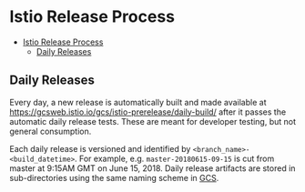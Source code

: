 # Istio Release Process

- [Istio Release Process](#istio-release-process)
    - [Daily Releases](#daily-releases)

## Daily Releases

Every day, a new release is automatically built and made available at
<https://gcsweb.istio.io/gcs/istio-prerelease/daily-build/>
after it passes the automatic daily release tests. These are meant for developer testing, but not general consumption.

Each daily release is versioned and identified by `<branch_name>-<build_datetime>`. For example,
e.g. `master-20180615-09-15` is cut from master at 9:15AM GMT on June 15, 2018. Daily release artifacts are stored in
sub-directories using the same naming scheme in [GCS](https://gcsweb.istio.io/gcs/istio-prerelease/daily-build/).

